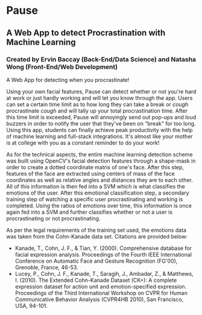 # Pause
## A Web App to detect Procrastination with Machine Learning
### Created by Ervin Baccay (Back-End/Data Science) and Natasha Wong (Front-End/Web Development)

A Web App for detecting when you procrastinate!

Using your own facial features, Pause can detect whether or not you're hard at work or just hardly working and will let you know through the app. Users can set a certain time limit as to how long they can take a break or *cough* procrastinate *cough* and will tally up your total procrastination time. After this time limit is exceeded, Pause will annoyingly send out pop-ups and loud buzzers in order to notify the user that they've been on "break" for too long. Using this app, students can finally achieve peak productivity with the help of machine learning and full-stack integrations. It's almost like your mother is at college with you as a constant reminder to do your work!

As for the technical aspects, the entire machine learning detection scheme was built using OpenCV's facial detection features through a shape-mask in order to create a dotted coordinate matrix of one's face. After this step, features of the face are extracted using centers of mass of the face coordinates as well as relative angles and distances they are to each other. All of this information is then fed into a SVM which is what classifies the emotions of the user. After this emotional classification step, a secondary training step of watching a specific user procrastinating and working is completed. Using the ratios of emotions over time, this information is once again fed into a SVM and further classifies whether or not a user is procrastinating or not procrastinating.

As per the legal requirements of the training set used, the emotions data was taken from the Cohn-Kanade data set. Citations are provided below:

- Kanade, T., Cohn, J. F., & Tian, Y. (2000). Comprehensive database for facial expression analysis. Proceedings of the Fourth IEEE International Conference on Automatic Face and Gesture Recognition (FG'00), Grenoble, France, 46-53.
- Lucey, P., Cohn, J. F., Kanade, T., Saragih, J., Ambadar, Z., & Matthews, I. (2010). The Extended Cohn-Kanade Dataset (CK+): A complete expression dataset for action unit and emotion-specified expression. Proceedings of the Third International Workshop on CVPR for Human Communicative Behavior Analysis (CVPR4HB 2010), San Francisco, USA, 94-101.
